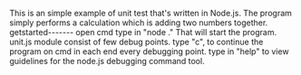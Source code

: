 This is an simple example of unit test that's written in Node.js.
The program simply performs a calculation which is adding two numbers together. 
getstarted-------
	open cmd
	type in "node ."
That will start the program.
unit.js module consist of few debug points.
	type "c", to continue the program on cmd in each end every debugging point.
type in "help" to view guidelines for the node.js debugging command tool.

